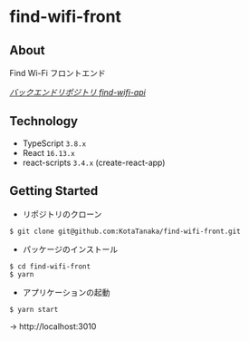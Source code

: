# find-wifi-front

## About

Find Wi-Fi フロントエンド

*[バックエンドリポジトリ find-wifi-api](https://github.com/KotaTanaka/find-wifi-api)*

## Technology

- TypeScript `3.8.x`
- React `16.13.x`
- react-scripts `3.4.x` (create-react-app)

## Getting Started

- リポジトリのクローン

```
$ git clone git@github.com:KotaTanaka/find-wifi-front.git
```

- パッケージのインストール

```
$ cd find-wifi-front
$ yarn
```

- アプリケーションの起動

```
$ yarn start
```

→ http://localhost:3010
